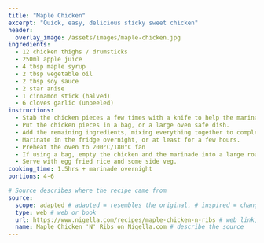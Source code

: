 ```yaml
---
title: "Maple Chicken"
excerpt: "Quick, easy, delicious sticky sweet chicken"
header:
  overlay_image: /assets/images/maple-chicken.jpg
ingredients: 
  - 12 chicken thighs / drumsticks
  - 250ml apple juice
  - 4 tbsp maple syrup
  - 2 tbsp vegetable oil
  - 2 tbsp soy sauce
  - 2 star anise
  - 1 cinnamon stick (halved)
  - 6 cloves garlic (unpeeled)
instructions:
  - Stab the chicken pieces a few times with a knife to help the marinade penetrate.
  - Put the chicken pieces in a bag, or a large oven safe dish.
  - Add the remaining ingredients, mixing everything together to completely coat the chicken.
  - Marinate in the fridge overnight, or at least for a few hours.
  - Preheat the oven to 200°C/180°C fan
  - If using a bag, empty the chicken and the marinade into a large roasting dish. Turn the chicken pieces so they are skin side up and put in the oven for about an hour and a quarter. The chicken should go a nice dark brown and the skin should crisp up on top.
  - Serve with egg fried rice and some side veg.
cooking_time: 1.5hrs + marinade overnight
portions: 4-6

# Source describes where the recipe came from
source:
  scope: adapted # adapted = resembles the original, # inspired = changed a lot
  type: web # web or book
  url: https://www.nigella.com/recipes/maple-chicken-n-ribs # web link, or book purchase link
  name: Maple Chicken 'N' Ribs on Nigella.com # describe the source
---
```

